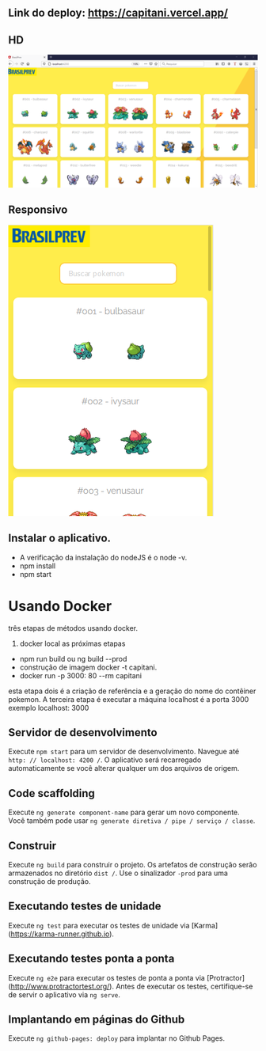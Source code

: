 ## Link do deploy: https://capitani.vercel.app/

## HD 

![](https://github.com/pedropbazzo/Capitani/blob/master/src/assets/tela-hd.PNG)

## Responsivo

![](https://github.com/pedropbazzo/Capitani/blob/master/src/assets/mobile-iphone.PNG)

## Instalar o aplicativo.

  - A verificação da instalação do nodeJS é o node -v.
  - npm install
  - npm start

# Usando Docker

 três etapas de métodos usando docker.
 
 1. docker local as próximas etapas
  - npm run build ou ng build --prod
  - construção de imagem docker -t capitani.
  - docker run -p 3000: 80 --rm capitani
 
esta etapa dois é a criação de referência e a geração do nome do contêiner pokemon. A terceira etapa é executar a máquina localhost é a porta 3000 exemplo localhost: 3000




## Servidor de desenvolvimento
Execute `npm start` para um servidor de desenvolvimento. Navegue até `http: // localhost: 4200 /`. O aplicativo será recarregado automaticamente se você alterar qualquer um dos arquivos de origem.

## Code scaffolding

Execute `ng generate component-name` para gerar um novo componente. Você também pode usar `ng generate diretiva / pipe / serviço / classe`.

## Construir

Execute `ng build` para construir o projeto. Os artefatos de construção serão armazenados no diretório `dist /`. Use o sinalizador `-prod` para uma construção de produção.

## Executando testes de unidade

Execute `ng test` para executar os testes de unidade via [Karma] (https://karma-runner.github.io).

## Executando testes ponta a ponta

Execute `ng e2e` para executar os testes de ponta a ponta via [Protractor] (http://www.protractortest.org/).
Antes de executar os testes, certifique-se de servir o aplicativo via `ng serve`.

## Implantando em páginas do Github

Execute `ng github-pages: deploy` para implantar no Github Pages.


